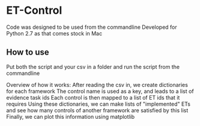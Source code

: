 # ET-Control

Code was designed to be used from the commandline
Developed for Python 2.7 as that comes stock in Mac

## How to use
Put both the script and your csv in a folder and run the script from the commandline


Overview of how it works:
After reading the csv in, we create dictionaries for each framework
The control name is used as a key, and leads to a list of evidence task ids
Each control is then mapped to a list of ET ids that it requires
Using these dictionaries, we can make lists of "implemented" ETs and see how many controls of another framework are satisfied by this list
Finally, we can plot this information using matplotlib
